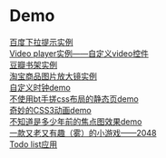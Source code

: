 # Demo

<a target="_blank" href="http://voidsky.cn/Demo/search/">百度下拉提示实例</a>
<br />
<a href="http://zero1five.gitee.io/lazyman/block/zero.html" target="_blank">Video player实例——自定义video控件</a>
<br />
<a href="http://voidsky.cn/Demo/douban/" target="_blank">豆瓣书架实例</a>
<br />
<a href="http://voidsky.cn/Demo/Gs/" target="_blank">淘宝商品图片放大镜实例</a>
<br />
<a href="http://voidsky.cn/Demo/clock/clock.html" target="_blank">自定义时钟demo</a>
<br />
<a href="http://zero1five.gitee.io/lazyman/Design/" target="_blank">不使用bt手搓css布局的静态页demo</a>
<br />
<a href="http://zero1five.gitee.io/lazyman/Zero/" target="_blank">奇妙的CSS3动画demo</a>
<br />
<a href="http://voidsky.cn/Demo/hot/demo9.html" target="_blank">不知道是多少年前的焦点图效果demo</a>
<br />
<a href="http://voidsky.cn/Demo/2048/" target="_blank">一款又老又有趣（雾）的小游戏——2048</a>
<br />
<a href="http://voidsky.cn/Demo/todo/" target="_blank">Todo list应用</a>
